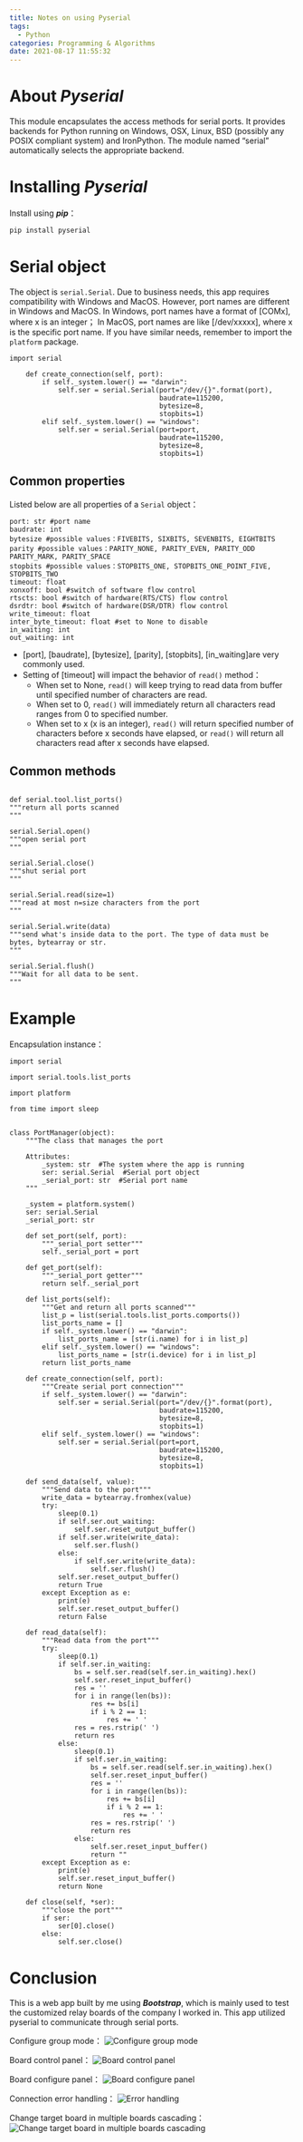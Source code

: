 ```yaml
---
title: Notes on using Pyserial
tags:
  - Python
categories: Programming & Algorithms
date: 2021-08-17 11:55:32
---
```



# About ***Pyserial***
This module encapsulates the access methods for serial ports. It provides backends for Python running on Windows, OSX, Linux, BSD (possibly any POSIX compliant system) and IronPython. The module named “serial” automatically selects the appropriate backend.
<!--more-->

# Installing ***Pyserial***
Install using ***pip***：
```bash
pip install pyserial
```

# Serial object
The object is ```serial.Serial```.
Due to business needs, this app requires compatibility with Windows and MacOS.
However, port names are different in Windows and MacOS.
In Windows, port names have a format of [COMx], where x is an integer；
In MacOS, port names are like [/dev/xxxxx], where x is the specific port name.
If you have similar needs, remember to import the ```platform``` package.
```python3
import serial

	def create_connection(self, port):
        if self._system.lower() == "darwin":
            self.ser = serial.Serial(port="/dev/{}".format(port),
                                     baudrate=115200,
                                     bytesize=8,
                                     stopbits=1)
        elif self._system.lower() == "windows":
            self.ser = serial.Serial(port=port,
                                     baudrate=115200,
                                     bytesize=8,
                                     stopbits=1)
```

## Common properties
Listed below are all properties of a ```Serial``` object：
```python3
port: str #port name
baudrate: int
bytesize #possible values：FIVEBITS, SIXBITS, SEVENBITS, EIGHTBITS
parity #possible values：PARITY_NONE, PARITY_EVEN, PARITY_ODD PARITY_MARK, PARITY_SPACE
stopbits #possible values：STOPBITS_ONE, STOPBITS_ONE_POINT_FIVE, STOPBITS_TWO
timeout: float 
xonxoff: bool #switch of software flow control
rtscts: bool #switch of hardware(RTS/CTS) flow control
dsrdtr: bool #switch of hardware(DSR/DTR) flow control
write_timeout: float 
inter_byte_timeout: float #set to None to disable
in_waiting: int 
out_waiting: int 

```

- [port], [baudrate], [bytesize], [parity], [stopbits], [in_waiting]are very commonly used.
- Setting of [timeout] will impact the behavior of ```read()``` method：
  * When set to None, ```read()``` will keep trying to read data from buffer until specified number of characters are read.
  * When set to 0, ```read()``` will immediately return all characters read ranges from 0 to specified number.
  * When set to x (x is an integer), ```read()``` will return specified number of characters before x seconds have elapsed, or ```read()``` will return all characters read after x seconds have elapsed.
  
## Common methods
```python3

def serial.tool.list_ports()
"""return all ports scanned
"""

serial.Serial.open()
"""open serial port
"""

serial.Serial.close()
"""shut serial port
"""

serial.Serial.read(size=1)
"""read at most n=size characters from the port
"""

serial.Serial.write(data)
"""send what's inside data to the port. The type of data must be bytes, bytearray or str.
"""

serial.Serial.flush()
"""Wait for all data to be sent.
"""
```

# Example
Encapsulation instance：
```python3
import serial

import serial.tools.list_ports

import platform

from time import sleep


class PortManager(object):
	"""The class that manages the port

    Attributes:
        _system: str  #The system where the app is running
        ser: serial.Serial  #Serial port object
        _serial_port: str  #Serial port name
    """

    _system = platform.system()
    ser: serial.Serial
    _serial_port: str

    def set_port(self, port):
    	"""_serial_port setter"""
        self._serial_port = port

    def get_port(self):
    	"""_serial_port getter"""
        return self._serial_port

    def list_ports(self):
    	"""Get and return all ports scanned"""
        list_p = list(serial.tools.list_ports.comports())
        list_ports_name = []
        if self._system.lower() == "darwin":
            list_ports_name = [str(i.name) for i in list_p]
        elif self._system.lower() == "windows":
            list_ports_name = [str(i.device) for i in list_p]
        return list_ports_name

    def create_connection(self, port):
    	"""Create serial port connection"""
        if self._system.lower() == "darwin":
            self.ser = serial.Serial(port="/dev/{}".format(port),
                                     baudrate=115200,
                                     bytesize=8,
                                     stopbits=1)
        elif self._system.lower() == "windows":
            self.ser = serial.Serial(port=port,
                                     baudrate=115200,
                                     bytesize=8,
                                     stopbits=1)

    def send_data(self, value):
    	"""Send data to the port"""
        write_data = bytearray.fromhex(value)
        try:
            sleep(0.1)
            if self.ser.out_waiting:
                self.ser.reset_output_buffer()
            if self.ser.write(write_data):
                self.ser.flush()
            else:
                if self.ser.write(write_data):
                    self.ser.flush()
            self.ser.reset_output_buffer()
            return True
        except Exception as e:
            print(e)
            self.ser.reset_output_buffer()
            return False

    def read_data(self):
    	"""Read data from the port"""
        try:
            sleep(0.1)
            if self.ser.in_waiting:
                bs = self.ser.read(self.ser.in_waiting).hex()
                self.ser.reset_input_buffer()
                res = ''
                for i in range(len(bs)):
                    res += bs[i]
                    if i % 2 == 1:
                        res += ' '
                res = res.rstrip(' ')
                return res
            else:
                sleep(0.1)
                if self.ser.in_waiting:
                    bs = self.ser.read(self.ser.in_waiting).hex()
                    self.ser.reset_input_buffer()
                    res = ''
                    for i in range(len(bs)):
                        res += bs[i]
                        if i % 2 == 1:
                            res += ' '
                    res = res.rstrip(' ')
                    return res
                else:
                    self.ser.reset_input_buffer()
                    return ""
        except Exception as e:
            print(e)
            self.ser.reset_input_buffer()
            return None

    def close(self, *ser):
    	"""close the port"""
        if ser:
            ser[0].close()
        else:
            self.ser.close()
```

# Conclusion
This is a web app built by me using ***Bootstrap***, which is mainly used to test the customized relay boards of the company I worked in. This app utilized pyserial to communicate through serial ports.

Configure group mode：
![Configure group mode](https://img-blog.csdnimg.cn/77e1cb3e8a1f44a9bc17ebff2dd9ce4f.png?x-oss-process=image/watermark,type_ZmFuZ3poZW5naGVpdGk,shadow_10,text_aHR0cHM6Ly9ibG9nLmNzZG4ubmV0L3FxXzQwMDczMzMz,size_16,color_FFFFFF,t_70#pic_center)


Board control panel：
![Board control panel](https://img-blog.csdnimg.cn/7ab9122042ec4ef789ae30cf09504336.png?x-oss-process=image/watermark,type_ZmFuZ3poZW5naGVpdGk,shadow_10,text_aHR0cHM6Ly9ibG9nLmNzZG4ubmV0L3FxXzQwMDczMzMz,size_16,color_FFFFFF,t_70#pic_center)

Board configure panel：
![Board configure panel](https://img-blog.csdnimg.cn/13190e0c95464b2f924fdde87921cd47.png?x-oss-process=image/watermark,type_ZmFuZ3poZW5naGVpdGk,shadow_10,text_aHR0cHM6Ly9ibG9nLmNzZG4ubmV0L3FxXzQwMDczMzMz,size_16,color_FFFFFF,t_70#pic_center)


Connection error handling：
![Error handling](https://img-blog.csdnimg.cn/83a747f39605441f80378d995b55463d.png?x-oss-process=image/watermark,type_ZmFuZ3poZW5naGVpdGk,shadow_10,text_aHR0cHM6Ly9ibG9nLmNzZG4ubmV0L3FxXzQwMDczMzMz,size_16,color_FFFFFF,t_70#pic_center)


Change target board in multiple boards cascading：
![Change target board in multiple boards cascading](https://img-blog.csdnimg.cn/cae4af3ecaab4583a4fadaa91a2e8575.png?x-oss-process=image/watermark,type_ZmFuZ3poZW5naGVpdGk,shadow_10,text_aHR0cHM6Ly9ibG9nLmNzZG4ubmV0L3FxXzQwMDczMzMz,size_16,color_FFFFFF,t_70#pic_center)


